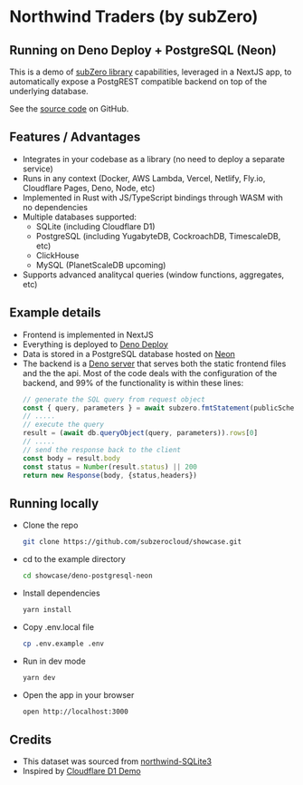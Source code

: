 # Northwind Traders (by subZero)
## Running on Deno Deploy + PostgreSQL (Neon)
This is a demo of [subZero library](https://www.npmjs.com/package/@subzerocloud/deno) capabilities, leveraged in a NextJS app, to automatically expose a PostgREST compatible backend on top of the underlying database. 

See the [source code](https://github.com/subzerocloud/showcase/tree/main/deno-postgresql-neon) on GitHub.

## Features / Advantages
- Integrates in your codebase as a library (no need to deploy a separate service) 
- Runs in any context (Docker, AWS Lambda, Vercel, Netlify, Fly.io, Cloudflare Pages, Deno, Node, etc)
- Implemented in Rust with JS/TypeScript bindings through WASM with no dependencies
- Multiple databases supported:
    - SQLite (including Cloudflare D1)
    - PostgreSQL (including YugabyteDB, CockroachDB, TimescaleDB, etc)
    - ClickHouse
    - MySQL (PlanetScaleDB upcoming)
- Supports advanced analitycal queries (window functions, aggregates, etc)

## Example details
- Frontend is implemented in NextJS
- Everything is deployed to [Deno Deploy](https://deno.com/deploy)
- Data is stored in a PostgreSQL database hosted on [Neon](https://neon.tech/)
- The backend is a [Deno server](https://github.com/subzerocloud/showcase/blob/main/deno-postgresql-neon/deno/server.ts) that serves both the static frontend files and the the api.
    Most of the code deals with the configuration of the backend, and 99% of the functionality is within these lines:
    ```typescript
    // generate the SQL query from request object
    const { query, parameters } = await subzero.fmtStatement(publicSchema, `${urlPrefix}/`, role, req, queryEnv)
    // .....
    // execute the query
    result = (await db.queryObject(query, parameters)).rows[0]
    // .....
    // send the response back to the client
    const body = result.body
    const status = Number(result.status) || 200
    return new Response(body, {status,headers})
    ```

## Running locally
- Clone the repo
    ```bash
    git clone https://github.com/subzerocloud/showcase.git
    ```
 - cd to the example directory
    ```bash
    cd showcase/deno-postgresql-neon
    ```
- Install dependencies
    ```bash
    yarn install
    ```
- Copy .env.local file
    ```bash
    cp .env.example .env
    ```
- Run in dev mode
    ```bash
    yarn dev
    ```
- Open the app in your browser
    ```bash
    open http://localhost:3000
    ```


## Credits
- This dataset was sourced from [northwind-SQLite3](https://github.com/jpwhite3/northwind-SQLite3)
- Inspired by [Cloudflare D1 Demo](https://northwind.d1sql.com/)

